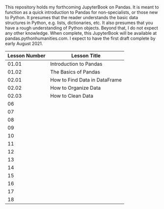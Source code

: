 This repository holds my forthcoming JupyterBook on Pandas. It is meant to function as a quick introduction to Pandas for non-specialists, or those new to Python. It presumes that the reader understands the basic data structures in Python, e.g. lists, dictionaries, etc. It also presumes that you have a rough understanding of Python objects. Beyond that, I do not expect any other knowledge. When complete, this JupyterBook will be available at pandas.pythonhumanities.com. I expect to have the first draft complete by early August 2021.


| Lesson Number      | Lesson Title |
| ----------- | ----------- |
|01.01 |Introduction to Pandas|
|01.02 |The Basics of Pandas |
|02.01 |How to Find Data in DataFrame |
|02.02 |How to Organize Data |
|02.03 |How to Clean Data |
|06 | |
|07 | |
|08 | |
|09 | |
|10 | |
|11 | |
|12 | |
|13 | |
|14 | |
|15 | |
|16 | |
|17 | |
|18 | |

